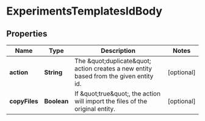 # ExperimentsTemplatesIdBody

## Properties
Name | Type | Description | Notes
------------ | ------------- | ------------- | -------------
**action** | **String** | The \&quot;duplicate\&quot; action creates a new entity based from the given entity id.  |  [optional]
**copyFiles** | **Boolean** | If \&quot;true\&quot;, the action will import the files of the original entity.  |  [optional]
